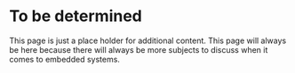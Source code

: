 # To be determined

This page is just a place holder for additional content. This
page will always be here because there will always be more
subjects to discuss when it comes to embedded systems.
